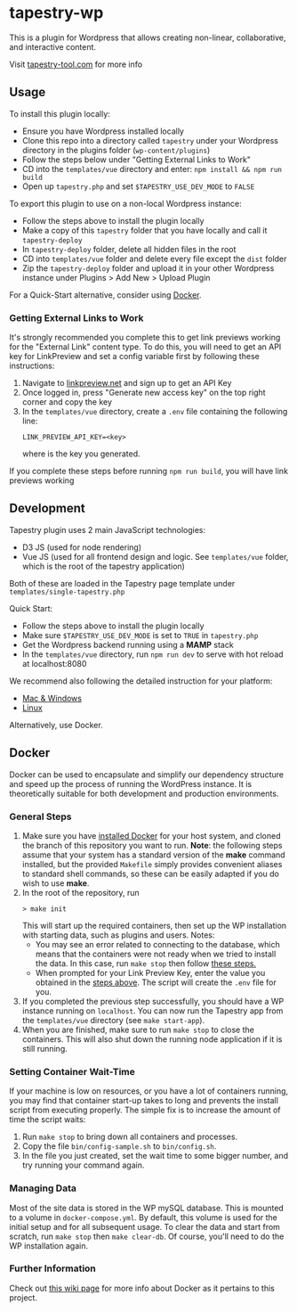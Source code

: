 # tapestry-wp

This is a plugin for Wordpress that allows creating non-linear, collaborative, and interactive content. 

Visit [tapestry-tool.com](https://www.tapestry-tool.com) for more info

## Usage

To install this plugin locally:
- Ensure you have Wordpress installed locally
- Clone this repo into a directory called `tapestry` under your Wordpress directory in the plugins folder (`wp-content/plugins`)
- Follow the steps below under "Getting External Links to Work"
- CD into the `templates/vue` directory and enter: `npm install && npm run build`
- Open up `tapestry.php` and set `$TAPESTRY_USE_DEV_MODE` to `FALSE`

To export this plugin to use on a non-local Wordpress instance:
- Follow the steps above to install the plugin locally
- Make a copy of this `tapestry` folder that you have locally and call it `tapestry-deploy`
- In `tapestry-deploy` folder, delete all hidden files in the root
- CD into `templates/vue` folder and delete every file except the `dist` folder
- Zip the `tapestry-deploy` folder and upload it in your other Wordpress instance under Plugins > Add New > Upload Plugin

For a Quick-Start alternative, consider using [Docker](#docker).

### Getting External Links to Work

It's strongly recommended you complete this to get link previews working for the "External Link" content type. To do this, you will need to get an API key for LinkPreview and set a config variable first by following these instructions:

1. Navigate to [linkpreview.net](https://www.linkpreview.net/) and sign up to get an API Key
2. Once logged in, press "Generate new access key" on the top right corner and copy the key
3. In the `templates/vue` directory, create a `.env` file containing the following line:
    ```
    LINK_PREVIEW_API_KEY=<key>
    ```
    where <key> is the key you generated.

If you complete these steps before running `npm run build`, you will have link previews working

## Development

Tapestry plugin uses 2 main JavaScript technologies:

- D3 JS (used for node rendering)
- Vue JS (used for all frontend design and logic. See `templates/vue` folder, which is the root of the tapestry application)

Both of these are loaded in the Tapestry page template under `templates/single-tapestry.php`

Quick Start:
- Follow the steps above to install the plugin locally
- Make sure `$TAPESTRY_USE_DEV_MODE` is set to `TRUE` in `tapestry.php`
- Get the Wordpress backend running using a **MAMP** stack
- In the `templates/vue` directory, run `npm run dev` to serve with hot reload at localhost:8080

We recommend also following the detailed instruction for your platform:
- [Mac & Windows](https://github.com/wynnset/tapestry-wp/wiki/Getting-Started-(Mac-&-Windows))
- [Linux](https://github.com/wynnset/tapestry-wp/wiki/Getting-Started-on-Arch-Linux)

Alternatively, use Docker.

## Docker
Docker can be used to encapsulate and simplify our dependency structure and speed up the process of running the WordPress instance. It is theoretically suitable for both development and production environments.
### General Steps
1. Make sure you have [installed Docker](https://docs.docker.com/get-docker/) for your host system, and cloned the branch of this repository you want to run. **Note**: the following steps assume that your system has a standard version of the **make** command installed, but the provided `Makefile` simply provides convenient aliases to standard shell commands, so these can be easily adapted if you do wish to use **make**.
2. In the root of the repository, run
    ```
    > make init
    ```
    This will start up the required containers, then set up the WP installation with starting data, such as plugins and users.
    Notes:
    - You may see an error related to connecting to the database, which means that the containers were not ready when we tried to install the data. In this case, run `make stop` then follow [these steps.](#setting-container-wait-time)
    - When prompted for your Link Preview Key, enter the value you obtained in the [steps above](#getting-external-links-to-work). The script will create the `.env` file for you.
3. If you completed the previous step successfully, you should have a WP instance running on `localhost`. You can now run the Tapestry app from the `templates/vue` directory (see `make start-app`).
4. When you are finished, make sure to run `make stop` to close the containers. This will also shut down the running node application if it is still running.

### Setting Container Wait-Time
If your machine is low on resources, or you have a lot of containers running, you may find that container start-up takes to long and prevents the install script from executing properly. The simple fix is to increase the amount of time the script waits:
1. Run `make stop` to bring down all containers and processes.
2. Copy the file `bin/config-sample.sh` to `bin/config.sh`.
3. In the file you just created, set the wait time to some bigger number, and try running your command again.

### Managing Data
Most of the site data is stored in the WP mySQL database. This is mounted to a volume
in `docker-compose.yml`. By default, this volume is used for the initial setup and for
all subsequent usage. To clear the data and start from scratch, run `make stop` 
then `make clear-db`. Of course, you'll need to do the WP installation again.

### Further Information
Check out [this wiki page](https://github.com/wynnset/tapestry-wp/wiki/Docker-Additional-Info) for more info about Docker as it pertains to this project.

